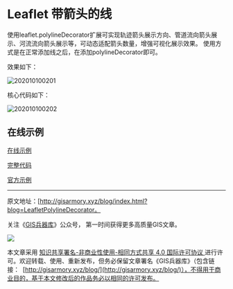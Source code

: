 # Leaflet 带箭头的线
使用leaflet.polylineDecorator扩展可实现轨迹箭头展示方向、管道流向箭头展示、河流流向箭头展示等，可动态适配箭头数量，增强可视化展示效果。
使用方式是在正常添加线之后，在添加polylineDecorator即可。

效果如下：

![202010100201](http://blogimage.gisarmory.xyz/202010100201.png)



核心代码如下：

![202010100202](http://blogimage.gisarmory.xyz/202010100202.png)



## 在线示例

[在线示例](
http://gisarmory.xyz/blog/index.html?demo=LeafletPolylineDecorator)

[完整代码](
http://gisarmory.xyz/blog/index.html?source=LeafletPolylineDecorator)

[官方示例](
http://bbecquet.github.io/Leaflet.PolylineDecorator/example/example.html)



* * *

原文地址：[http://gisarmory.xyz/blog/index.html?blog=LeafletPolylineDecorator。



关注《[GIS兵器库](http://gisarmory.xyz/blog/index.html?blog=wechat)》公众号， 第一时间获得更多高质量GIS文章。

![](http://blogimage.gisarmory.xyz/20200923063756.png)



本文章采用 [知识共享署名-非商业性使用-相同方式共享 4.0 国际许可协议 ](https://creativecommons.org/licenses/by-nc-sa/4.0/deed.zh)进行许可。欢迎转载、使用、重新发布，但务必保留文章署名《GIS兵器库》（包含链接：  [http://gisarmory.xyz/blog/](http://gisarmory.xyz/blog/)），不得用于商业目的，基于本文修改后的作品务必以相同的许可发布。


